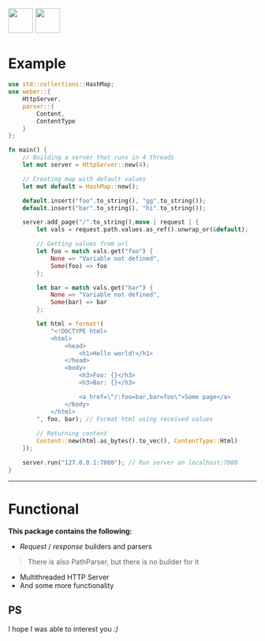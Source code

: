 [<img src="https://crates.io/favicon.ico" width="50"/>](https://crates.io)
[<img src="https://github.githubassets.com/favicons/favicon-dark.svg" width="50"/>](https://github.com/Blinc13/weber)
---
# Example
```rust
use std::collections::HashMap;
use weber::{
    HttpServer,
    parser::{
        Content,
        ContentType
    }
};

fn main() {
    // Building a server that runs in 4 threads
    let mut server = HttpServer::new(4);

    // Creating map with default values
    let mut default = HashMap::new();

    default.insert("foo".to_string(), "gg".to_string());
    default.insert("bar".to_string(), "hi".to_string());

    server.add_page("/".to_string(),move | request | {
        let vals = request.path.values.as_ref().unwrap_or(&default);

        // Getting values from url
        let foo = match vals.get("foo") {
            None => "Variable not defined",
            Some(foo) => foo
        };

        let bar = match vals.get("bar") {
            None => "Variable not defined",
            Some(bar) => bar
        };

        let html = format!(
            "<!DOCTYPE html>
            <html>
                <head>
                    <h1>Hello world!</h1>
                </head>
                <body>
                    <h3>Foo: {}</h3>
                    <h3>Bar: {}</h3>

                    <a href=\"/:foo=bar,bar=foo\">Some page</a>
                </body>
            </html>
        ", foo, bar); // Format html using received values
        
        // Returning content
        Content::new(html.as_bytes().to_vec(), ContentType::Html)
    });

    server.run("127.0.0.1:7080"); // Run server on localhost:7080
}
```
---
# Functional
**This package contains the following:**
- *Request* / *response* builders and parsers
> There is also PathParser, but there is no builder for it
- Multithreaded HTTP Server
- And some more functionality

## PS
I hope I was able to interest you *:)*